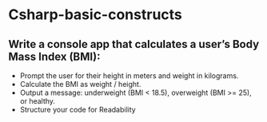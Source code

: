 # Csharp-basic-constructs

## Write a console app that calculates a user’s Body Mass Index (BMI):
- Prompt the user for their height in meters and weight in kilograms.
- Calculate the BMI as weight / height.
- Output a message: underweight (BMI < 18.5), overweight (BMI >= 25), or
healthy.
- Structure your code for Readability
